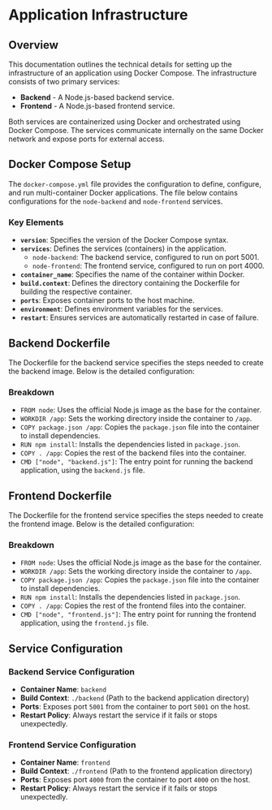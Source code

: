 # Application Infrastructure

## Overview

This documentation outlines the technical details for setting up the
infrastructure of an application using Docker Compose. The infrastructure
consists of two primary services:

- **Backend** - A Node.js-based backend service.
- **Frontend** - A Node.js-based frontend service.

Both services are containerized using Docker and orchestrated using Docker
Compose. The services communicate internally on the same Docker network and
expose ports for external access.

## Docker Compose Setup

The `docker-compose.yml` file provides the configuration to define, configure,
and run multi-container Docker applications. The file below contains
configurations for the `node-backend` and `node-frontend` services.

### Key Elements

- **`version`**: Specifies the version of the Docker Compose syntax.
- **`services`**: Defines the services (containers) in the application.
  - `node-backend`: The backend service, configured to run on port 5001.
  - `node-frontend`: The frontend service, configured to run on port 4000.
- **`container_name`**: Specifies the name of the container within Docker.
- **`build.context`**: Defines the directory containing the Dockerfile for
  building the respective container.
- **`ports`**: Exposes container ports to the host machine.
- **`environment`**: Defines environment variables for the services.
- **`restart`**: Ensures services are automatically restarted in case of
  failure.

## Backend Dockerfile

The Dockerfile for the backend service specifies the steps needed to create the
backend image. Below is the detailed configuration:

### Breakdown

- `FROM node`: Uses the official Node.js image as the base for the container.
- `WORKDIR /app`: Sets the working directory inside the container to `/app`.
- `COPY package.json /app`: Copies the `package.json` file into the container to
  install dependencies.
- `RUN npm install`: Installs the dependencies listed in `package.json`.
- `COPY . /app`: Copies the rest of the backend files into the container.
- `CMD ["node", "backend.js"]`: The entry point for running the backend
  application, using the `backend.js` file.

## Frontend Dockerfile

The Dockerfile for the frontend service specifies the steps needed to create the
frontend image. Below is the detailed configuration:

### Breakdown

- `FROM node`: Uses the official Node.js image as the base for the container.
- `WORKDIR /app`: Sets the working directory inside the container to `/app`.
- `COPY package.json /app`: Copies the `package.json` file into the container to
  install dependencies.
- `RUN npm install`: Installs the dependencies listed in `package.json`.
- `COPY . /app`: Copies the rest of the frontend files into the container.
- `CMD ["node", "frontend.js"]`: The entry point for running the frontend
  application, using the `frontend.js` file.

## Service Configuration

### Backend Service Configuration

- **Container Name**: `backend`
- **Build Context**: `./backend` (Path to the backend application directory)
- **Ports**: Exposes port `5001` from the container to port `5001` on the host.
- **Restart Policy**: Always restart the service if it fails or stops
  unexpectedly.

### Frontend Service Configuration

- **Container Name**: `frontend`
- **Build Context**: `./frontend` (Path to the frontend application directory)
- **Ports**: Exposes port `4000` from the container to port `4000` on the host.
- **Restart Policy**: Always restart the service if it fails or stops
  unexpectedly.

